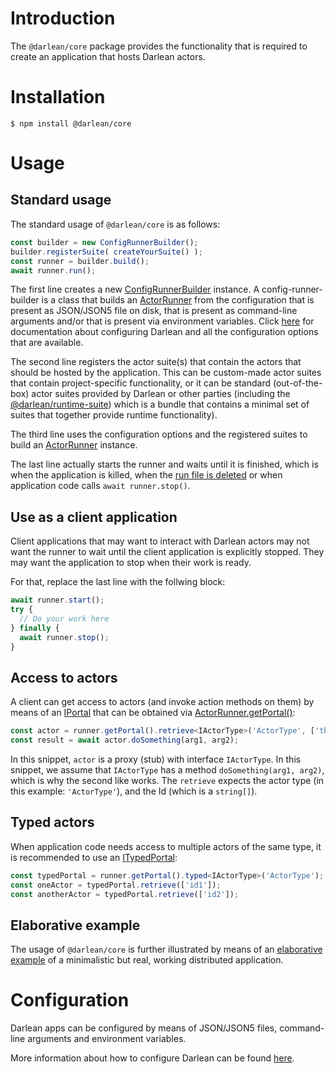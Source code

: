 # Introduction

The `@darlean/core` package provides the functionality that is required to create an application that hosts Darlean actors.

# Installation

```
$ npm install @darlean/core
```

# Usage

## Standard usage

The standard usage of `@darlean/core` is as follows:
```ts
const builder = new ConfigRunnerBuilder();
builder.registerSuite( createYourSuite() );
const runner = builder.build();
await runner.run();
```

The first line creates a new [ConfigRunnerBuilder](https://docs.darlean.io/latest/ConfigRunnerBuilder.html) instance. A config-runner-builder is a class that builds an
[ActorRunner](https://docs.darlean.io/latest/ActorRunner.html#) from the configuration that is present as JSON/JSON5 file on disk, that is present as
command-line arguments and/or that is present via environment variables. Click [here](https://darlean.io/documentation/configuration-options/) for documentation 
about configuring Darlean and all the configuration options that are available.

The second line registers the actor suite(s) that contain the actors that should be hosted by the application. This can be custom-made actor suites that contain
project-specific functionality, or it can be standard (out-of-the-box) actor suites provided by Darlean or other parties (including the [@darlean/runtime-suite](../suites/runtime-suite/))
which is a bundle that contains a minimal set of suites that together provide runtime functionality).

The third line uses the configuration options and the registered suites to build an [ActorRunner](https://docs.darlean.io/latest/ActorRunner.html#) instance.

The last line actually starts the runner and waits until it is finished, which is when the application is killed, when the [run file is deleted](https://darlean.io/documentation/starting-and-stopping/) 
or when application code calls `await runner.stop()`.

## Use as a client application

Client applications that may want to interact with Darlean actors may not want the runner to wait until the client application is explicitly stopped. They may want the application to stop when their work is ready.

For that, replace the last line with the follwing block:

```ts
await runner.start();
try {
  // Do your work here
} finally {
  await runner.stop();
}
```

## Access to actors

A client can get access to actors (and invoke action methods on them) by means of an [IPortal](https://docs.darlean.io/latest/IPortal.html#) that can be obtained via [ActorRunner.getPortal()](https://docs.darlean.io/latest/ActorRunner.html#getPortal):

```ts
const actor = runner.getPortal().retrieve<IActorType>('ActorType', ['the', 'id', 'of', 'the', 'actor']);
const result = await actor.doSomething(arg1, arg2);
```

In this snippet, `actor` is a proxy (stub) with interface `IActorType`. In this snippet, we assume that `IActorType` has a method `doSomething(arg1, arg2)`, which is
why the second like works. The `retrieve` expects the actor type (in this example: `'ActorType'`), and the Id (which is a `string[]`).

## Typed actors

When application code needs access to multiple actors of the same type, it is recommended to use an [ITypedPortal](https://docs.darlean.io/latest/ITypedPortal.html#):

```ts
const typedPortal = runner.getPortal().typed<IActorType>('ActorType');
const oneActor = typedPortal.retrieve(['id1']);
const anotherActor = typedPortal.retrieve(['id2']);
```

## Elaborative example

The usage of `@darlean/core` is further illustrated by means of an [elaborative example](../examples/src/core) of a minimalistic but real, working distributed application.

# Configuration

Darlean apps can be configured by means of JSON/JSON5 files, command-line arguments and environment variables.

More information about how to configure Darlean can be found [here](https://darlean.io/documentation/configuration-options/).
